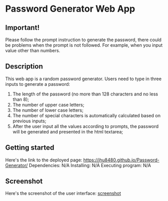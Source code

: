 # Password Generator Web App

## Important!

Please follow the prompt instruction to generate the password, there could be problems when the prompt is not followed. For example, when you input value other than numbers.

## Description

This web app is a random password generator.
Users need to type in three inputs to generate a password:

1. The length of the password (no more than 128 characters and no less than 8);
2. The number of upper case letters;
3. The number of lower case letters;
4. The number of special characters is automatically calculated based on previous inputs;
5. After the user input all the values according to prompts, the password will be generated and presented in the html textarea;

## Getting started

Here's the link to the deployed page: https://jhu8480.github.io/Password-Generator/
Dependencies: N/A
Installing: N/A
Executing program: N/A

## Screenshot

Here's the screenshot of the user interface:
[screenshot](./Assets/03-javascript-homework-demo.png)

